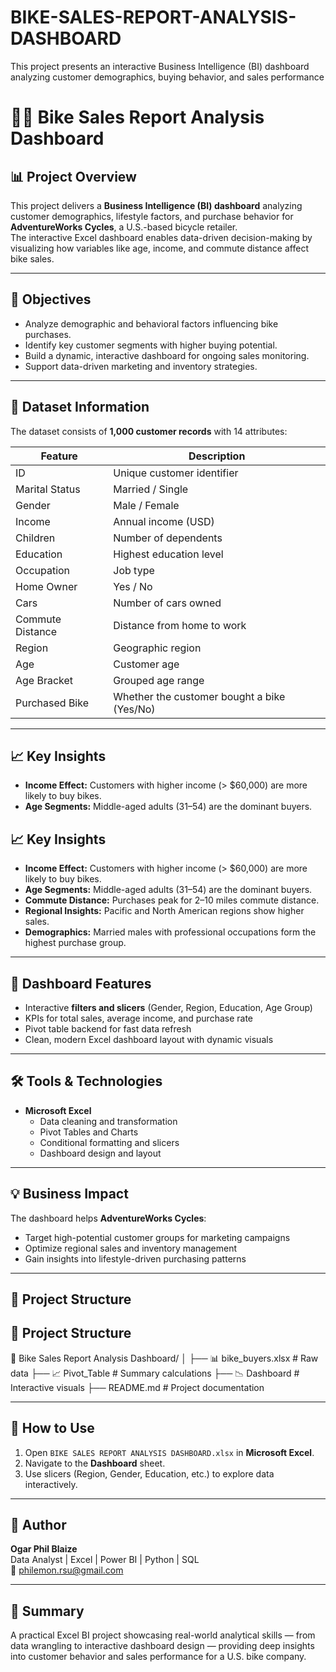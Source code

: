 # BIKE-SALES-REPORT-ANALYSIS-DASHBOARD
This project presents an interactive Business Intelligence (BI) dashboard analyzing customer demographics, buying behavior, and sales performance

# 🚴‍♂️ Bike Sales Report Analysis Dashboard

## 📊 Project Overview
This project delivers a **Business Intelligence (BI) dashboard** analyzing customer demographics, lifestyle factors, and purchase behavior for **AdventureWorks Cycles**, a U.S.-based bicycle retailer.  
The interactive Excel dashboard enables data-driven decision-making by visualizing how variables like age, income, and commute distance affect bike sales.

---

## 🎯 Objectives
- Analyze demographic and behavioral factors influencing bike purchases.  
- Identify key customer segments with higher buying potential.  
- Build a dynamic, interactive dashboard for ongoing sales monitoring.  
- Support data-driven marketing and inventory strategies.

---

## 🧩 Dataset Information
The dataset consists of **1,000 customer records** with 14 attributes:

| Feature | Description |
|----------|--------------|
| ID | Unique customer identifier |
| Marital Status | Married / Single |
| Gender | Male / Female |
| Income | Annual income (USD) |
| Children | Number of dependents |
| Education | Highest education level |
| Occupation | Job type |
| Home Owner | Yes / No |
| Cars | Number of cars owned |
| Commute Distance | Distance from home to work |
| Region | Geographic region |
| Age | Customer age |
| Age Bracket | Grouped age range |
| Purchased Bike | Whether the customer bought a bike (Yes/No) |

---

## 📈 Key Insights

- **Income Effect:** Customers with higher income (> $60,000) are more likely to buy bikes.  
- **Age Segments:** Middle-aged adults (31–54) are the dominant buyers.  
## 📈 Key Insights
- **Income Effect:** Customers with higher income (> $60,000) are more likely to buy bikes.  
- **Age Segments:** Middle-aged adults (31–54) are the dominant buyers.  
- **Commute Distance:** Purchases peak for 2–10 miles commute distance.  
- **Regional Insights:** Pacific and North American regions show higher sales.  
- **Demographics:** Married males with professional occupations form the highest purchase group.

---

## 🧮 Dashboard Features
- Interactive **filters and slicers** (Gender, Region, Education, Age Group)  
- KPIs for total sales, average income, and purchase rate  
- Pivot table backend for fast data refresh  
- Clean, modern Excel dashboard layout with dynamic visuals  

---

## 🛠️ Tools & Technologies
- **Microsoft Excel**
  - Data cleaning and transformation  
  - Pivot Tables and Charts  
  - Conditional formatting and slicers  
  - Dashboard design and layout  

---

## 💡 Business Impact
The dashboard helps **AdventureWorks Cycles**:
- Target high-potential customer groups for marketing campaigns  
- Optimize regional sales and inventory management  
- Gain insights into lifestyle-driven purchasing patterns  

---

## 📂 Project Structure
## 📂 Project Structure
📁 Bike Sales Report Analysis Dashboard/
│
├── 📊 bike_buyers.xlsx # Raw data
├── 📈 Pivot_Table # Summary calculations
├── 📉 Dashboard # Interactive visuals
├── README.md # Project documentation


---

## 📌 How to Use
1. Open `BIKE SALES REPORT ANALYSIS DASHBOARD.xlsx` in **Microsoft Excel**.  
2. Navigate to the **Dashboard** sheet.  
3. Use slicers (Region, Gender, Education, etc.) to explore data interactively.  

---

## 👤 Author
**Ogar Phil Blaize**  
Data Analyst | Excel | Power BI | Python | SQL  
📧 philemon.rsu@gmail.com  

---

## 🏁 Summary
A practical Excel BI project showcasing real-world analytical skills — from data wrangling to interactive dashboard design — providing deep insights into customer behavior and sales performance for a U.S. bike company.

